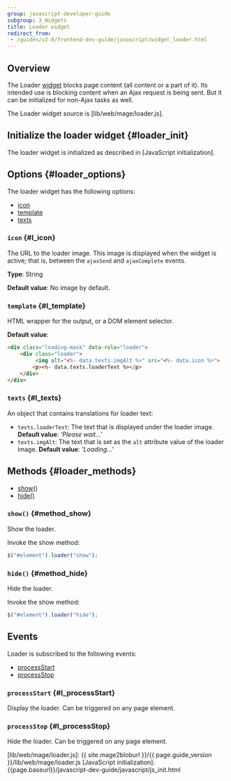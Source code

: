 ```yaml
---
group: javascript-developer-guide
subgroup: 3_Widgets
title: Loader widget
redirect_from:
 - /guides/v2.0/frontend-dev-guide/javascript/widget_loader.html
---
```


## Overview

The Loader [widget](https://glossary.magento.com/widget) blocks page content (all content or a part of it). Its intended use is blocking content when an Ajax request is being sent. But it can be initialized for non-Ajax tasks as well. 

The Loader widget source is [lib/web/mage/loader.js].

## Initialize the loader widget {#loader_init}

The loader widget is initialized as described in [JavaScript initialization].

## Options {#loader_options}

The loader widget has the following options:
-   [icon](#l_icon)
-   [template](#l_template)
-   [texts](#l_texts)

### `icon` {#l_icon}
The URL to the loader image. This image is displayed when the widget is active; that is, between the `ajaxSend` and `ajaxComplete` events. 

**Type**: String 

**Default value**: No image by default.


### `template` {#l_template}
HTML wrapper for the output, or a DOM element selector. 

**Default value**:
```html
<div class="loading-mask" data-role="loader">
    <div class="loader">
         <img alt="<%- data.texts.imgAlt %>" src="<%- data.icon %>">
        <p><%- data.texts.loaderText %></p>
    </div>
</div>
```

### `texts` {#l_texts}

An object that contains translations for loader text:
-   `texts.loaderText`: The text that is displayed under the loader image.
    **Default value**: *'Please wait...'*
-   `texts.imgAlt`: The text that is set as the `alt` attribute value of the loader image.
    **Default value**: *'Loading...'*

## Methods {#loader_methods}

-   [show()](#method_show)
-   [hide()](#method_hide)

### `show()` {#method_show}

Show the loader.

Invoke the show method:

```javascript
$("#element").loader("show");
```

### `hide()` {#method_hide}

Hide the loader.

Invoke the show method:

```javascript
$("#element").loader("hide");
```

## Events

Loader is subscribed to the following events:
-   [processStart](#l_processStart)
-   [processStop](#l_processStop)

### `processStart` {#l_processStart}
Display the loader. Can be triggered on any page element.

### `processStop` {#l_processStop}
Hide the loader. Can be triggered on any page element.


[lib/web/mage/loader.js]: {{ site.mage2bloburl }}/{{ page.guide_version }}/lib/web/mage/loader.js
[JavaScript initialization]: {{page.baseurl}}/javascript-dev-guide/javascript/js_init.html

